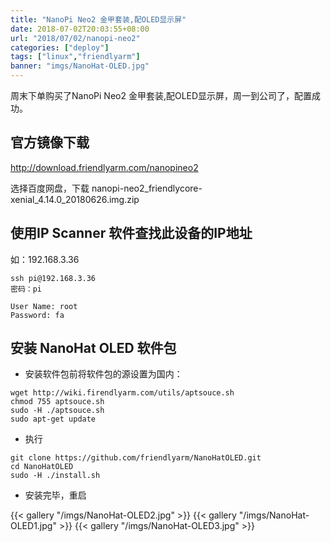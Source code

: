 ```yaml
---
title: "NanoPi Neo2 金甲套装,配OLED显示屏"
date: 2018-07-02T20:03:55+08:00
url: "2018/07/02/nanopi-neo2"
categories: ["deploy"]
tags: ["linux","friendlyarm"]
banner: "imgs/NanoHat-OLED.jpg"
---
```


周末下单购买了NanoPi Neo2 金甲套装,配OLED显示屏，周一到公司了，配置成功。

<!--more-->
## 官方镜像下载
http://download.friendlyarm.com/nanopineo2

选择百度网盘，下载 nanopi-neo2_friendlycore-xenial_4.14.0_20180626.img.zip

## 使用IP Scanner 软件查找此设备的IP地址
如：192.168.3.36
```
ssh pi@192.168.3.36
密码：pi

User Name: root
Password: fa
```
## 安装 NanoHat OLED 软件包
* 安装软件包前将软件包的源设置为国内：

```
wget http://wiki.firendlyarm.com/utils/aptsouce.sh
chmod 755 aptsouce.sh
sudo -H ./aptsouce.sh
sudo apt-get update
```

* 执行

```
git clone https://github.com/friendlyarm/NanoHatOLED.git
cd NanoHatOLED
sudo -H ./install.sh
```

* 安装完毕，重启

{{< gallery "/imgs/NanoHat-OLED2.jpg" >}}
{{< gallery "/imgs/NanoHat-OLED1.jpg" >}}
{{< gallery "/imgs/NanoHat-OLED3.jpg" >}}

<!--more-->
